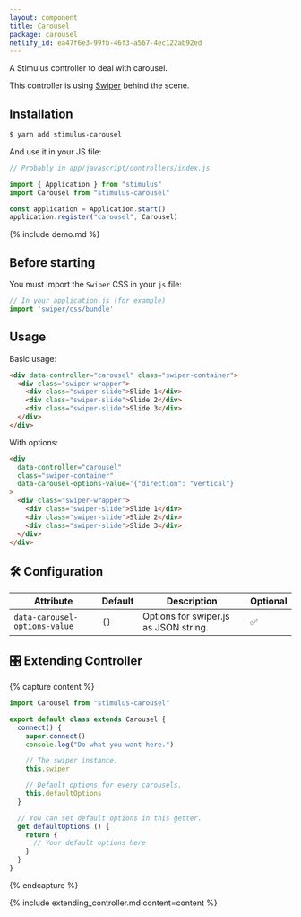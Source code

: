 ```yaml
---
layout: component
title: Carousel
package: carousel
netlify_id: ea47f6e3-99fb-46f3-a567-4ec122ab92ed
---
```


A Stimulus controller to deal with carousel.

This controller is using [Swiper](https://swiperjs.com/) behind the scene.

## Installation

```bash
$ yarn add stimulus-carousel
```

And use it in your JS file:
```js
// Probably in app/javascript/controllers/index.js

import { Application } from "stimulus"
import Carousel from "stimulus-carousel"

const application = Application.start()
application.register("carousel", Carousel)
```

{% include demo.md %}

## Before starting

You must import the `Swiper` CSS in your `js` file:

```js
// In your application.js (for example)
import 'swiper/css/bundle'
```

## Usage

Basic usage:
```html
<div data-controller="carousel" class="swiper-container">
  <div class="swiper-wrapper">
    <div class="swiper-slide">Slide 1</div>
    <div class="swiper-slide">Slide 2</div>
    <div class="swiper-slide">Slide 3</div>
  </div>
</div>
```

With options:
```html
<div
  data-controller="carousel"
  class="swiper-container"
  data-carousel-options-value='{"direction": "vertical"}'
>
  <div class="swiper-wrapper">
    <div class="swiper-slide">Slide 1</div>
    <div class="swiper-slide">Slide 2</div>
    <div class="swiper-slide">Slide 3</div>
  </div>
</div>
```

## 🛠 Configuration

| Attribute | Default | Description | Optional |
| --------- | ------- | ----------- | -------- |
| `data-carousel-options-value` | `{}` | Options for swiper.js as JSON string. | ✅ |

## 🎛 Extending Controller

{% capture content %}
```js
import Carousel from "stimulus-carousel"

export default class extends Carousel {
  connect() {
    super.connect()
    console.log("Do what you want here.")

    // The swiper instance.
    this.swiper

    // Default options for every carousels.
    this.defaultOptions
  }

  // You can set default options in this getter.
  get defaultOptions () {
    return {
      // Your default options here
    }
  }
}
```
{% endcapture %}

{% include extending_controller.md content=content %}
